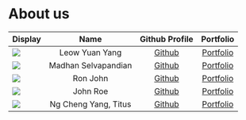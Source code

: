 # About us

Display | Name | Github Profile | Portfolio 
--------|:----:|:--------------:|:---------:
![](https://via.placeholder.com/100.png?text=Photo) | Leow Yuan Yang | [Github](https://github.com/leowyy99) | [Portfolio](docs/team/johndoe.md)
![](https://via.placeholder.com/100.png?text=Photo) | Madhan Selvapandian | [Github](https://github.com/madhanse) | [Portfolio](docs/team/johndoe.md)
![](https://via.placeholder.com/100.png?text=Photo) | Ron John | [Github](https://github.com/) | [Portfolio](docs/team/johndoe.md)
![](https://via.placeholder.com/100.png?text=Photo) | John Roe | [Github](https://github.com/) | [Portfolio](docs/team/johndoe.md)
![](https://via.placeholder.com/100.png?text=Photo) | Ng Cheng Yang, Titus | [Github](https://github.com/) | [Portfolio](docs/team/johndoe.md)
